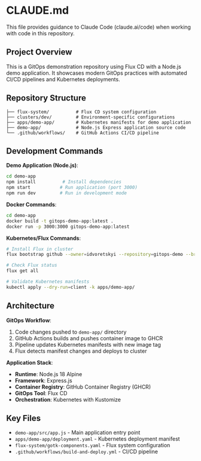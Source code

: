 # CLAUDE.md

This file provides guidance to Claude Code (claude.ai/code) when working with code in this repository.

## Project Overview

This is a GitOps demonstration repository using Flux CD with a Node.js demo application. It showcases modern GitOps practices with automated CI/CD pipelines and Kubernetes deployments.

## Repository Structure

```
├── flux-system/          # Flux CD system configuration
├── clusters/dev/         # Environment-specific configurations  
├── apps/demo-app/        # Kubernetes manifests for demo application
├── demo-app/             # Node.js Express application source code
└── .github/workflows/    # GitHub Actions CI/CD pipeline
```

## Development Commands

**Demo Application (Node.js)**:
```bash
cd demo-app
npm install          # Install dependencies
npm start           # Run application (port 3000)
npm run dev         # Run in development mode
```

**Docker Commands**:
```bash
cd demo-app
docker build -t gitops-demo-app:latest .
docker run -p 3000:3000 gitops-demo-app:latest
```

**Kubernetes/Flux Commands**:
```bash
# Install Flux in cluster
flux bootstrap github --owner=idvoretskyi --repository=gitops-demo --branch=main --path=./clusters/dev

# Check Flux status
flux get all

# Validate Kubernetes manifests
kubectl apply --dry-run=client -k apps/demo-app/
```

## Architecture

**GitOps Workflow**:
1. Code changes pushed to `demo-app/` directory
2. GitHub Actions builds and pushes container image to GHCR
3. Pipeline updates Kubernetes manifests with new image tag
4. Flux detects manifest changes and deploys to cluster

**Application Stack**:
- **Runtime**: Node.js 18 Alpine
- **Framework**: Express.js
- **Container Registry**: GitHub Container Registry (GHCR)
- **GitOps Tool**: Flux CD
- **Orchestration**: Kubernetes with Kustomize

## Key Files

- `demo-app/src/app.js` - Main application entry point
- `apps/demo-app/deployment.yaml` - Kubernetes deployment manifest
- `flux-system/gotk-components.yaml` - Flux system configuration
- `.github/workflows/build-and-deploy.yml` - CI/CD pipeline